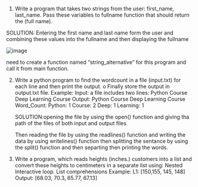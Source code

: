 



1. Write a program that takes two strings from the user: first_name, last_name. Pass these variables to
fullname function that should return the (full name).

SOLUTION: Entering the first name and last name form the user and combining these values into the fullname and then displaying the fullname

![image](https://github.com/Suneel-Kumar-ucm/Assignment2/assets/156639138/598a9795-e3e7-430f-9b22-5a47cfff8a32)



need to create a function named “string_alternative” for this program and call it from
main function.


2. Write a python program to find the wordcount in a file (input.txt) for each line and then print the output. o Finally store the output in output.txt file. Example: Input: a file includes two lines: Python Course Deep Learning Course Output: Python Course Deep Learning Course Word_Count: Python: 1 Course: 2 Deep: 1 Learning: 1

   SOLUTION:opening the file by using the open() function and giving tha path of the files of both input and output files

   Then reading the file by using the readlines() function and writing the data by using writelines() function then splitting the sentance by using the split() function and then separting then printing the words.

3. Write a program, which reads heights (inches.) customers into a list and convert these heights to centimeters in a separate list using:
Nested Interactive loop.
List comprehensions Example: L1: [150,155, 145, 148] Output: [68.03, 70.3, 65.77, 67.13]
